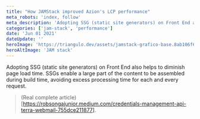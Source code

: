```yaml
---
title: "How JAMStack improved Azion's LCP performance"
meta_robots: 'index, follow'
meta_description: 'Adopting SSG (static site generators) on Front End also helps to diminish page load time SSGs enable a large part of the content to be assembled during build time, avoiding excess processing time for each and every request...'
categories: ['jam-stack', 'performance']
date: 'Jun 01 2021'
dateUpdate: ''
heroImage: 'https://triangulo.dev/assets/jamstack-grafico-base.8ab106f6_Z25fmCO.png'
heroAltImage: 'JAM stack'
---
```


Adopting SSG (static site generators) on Front End also helps to diminish page load time. SSGs enable a large part of the content to be assembled during build time, avoiding excess processing time for each and every request.

> (Real complete article)[https://robsongajunior.medium.com/credentials-management-api-terra-webmail-755dce211877].
